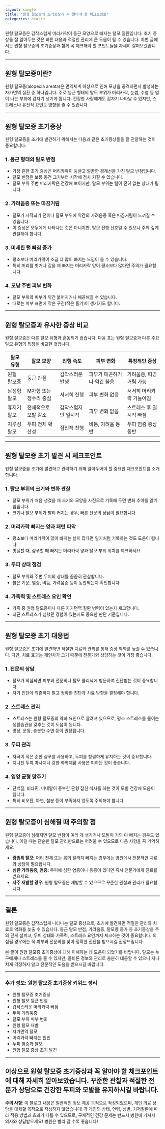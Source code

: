 ```yaml
---
layout: single
title: "원형 탈모증의 초기증상과 꼭 알아야 할 체크포인트"
categories: health
---
```

원형 탈모증은 갑작스럽게 머리카락이 둥근 모양으로 빠지는 탈모 질환입니다. 초기 증상을 잘 알아두는 것은 빠른 대응과 적절한 관리에 큰 도움이 될 수 있습니다. 이번 글에서는 원형 탈모증의 초기증상과 함께 꼭 체크해야 할 포인트들을 자세히 살펴보겠습니다.

---

## 원형 탈모증이란?

원형 탈모증(alopecia areata)은 면역체계 이상으로 인해 모낭을 공격하면서 발생하는 자가면역 질환 중 하나입니다. 주로 둥근 형태의 탈모 부위가 머리카락, 눈썹, 수염 등 털이 나는 부위에 갑자기 생기게 됩니다. 건강한 사람에게도 갑자기 나타날 수 있지만, 스트레스나 유전적 요인도 영향을 줄 수 있습니다.

---

## 원형 탈모증 초기증상

원형 탈모증을 조기에 발견하기 위해서는 다음과 같은 초기증상들을 잘 관찰하는 것이 중요합니다.

### 1. 둥근 형태의 탈모 반점

- 가장 흔한 초기 증상은 머리카락이 둥글고 깔끔한 경계선을 가진 탈모 반점입니다.
- 탈모 반점은 보통 동전 크기부터 시작해 점차 커질 수 있습니다.
- 탈모 부위 주변 머리카락은 건강해 보이지만, 탈모 부위는 털이 전혀 없는 상태가 됩니다.

### 2. 가려움증 또는 따끔거림

- 탈모가 시작되기 전이나 탈모 부위에 약간의 가려움증 혹은 따끔거림이 느껴질 수 있습니다.
- 이 증상은 모두에게 나타나는 것은 아니지만, 탈모 진행 신호일 수 있으니 주의 깊게 관찰해야 합니다.

### 3. 미세한 털 빠짐 증가

- 평소보다 머리카락이 조금 더 많이 빠지는 느낌이 들 수 있습니다.
- 특히 머리를 빗거나 감을 때 빠지는 머리카락 양이 평소보다 많다면 주의가 필요합니다.

### 4. 모낭 주변 피부 변화

- 탈모 부위의 피부가 약간 붉어지거나 매끈해질 수 있습니다.
- 때로는 피부 표면에 작은 구진(작은 돌기)이 생기기도 합니다.

---

## 원형 탈모증과 유사한 증상 비교

원형 탈모증은 다른 탈모 유형과 혼동되기 쉽습니다. 다음 표는 원형 탈모증과 다른 주요 탈모 유형의 특징을 비교한 것입니다.

| 탈모 유형    | 탈모 모양          | 진행 속도       | 피부 변화          | 특징적인 증상       |
|--------------|--------------------|-----------------|--------------------|---------------------|
| 원형 탈모증  | 둥근 반점          | 갑작스러운 발생 | 피부가 매끈하거나 약간 붉음 | 가려움증, 따끔거림 가능 |
| 남성형 탈모  | M자형 또는 정수리 중심 | 서서히 진행     | 피부 변화 없음      | 서서히 머리카락 가늘어짐 |
| 휴지기 탈모  | 전체적으로 모발 감소 | 갑작스럽지만 일시적 | 피부 변화 없음      | 스트레스 후 일시적 빠짐 |
| 지루성 탈모  | 두피 전체 확산성   | 점진적 진행     | 비듬, 가려움 동반   | 두피 염증 증상 동반  |

---

## 원형 탈모증 초기 발견 시 체크포인트

원형 탈모증을 조기에 발견하고 관리하기 위해 알아두어야 할 중요한 체크포인트를 소개합니다.

### 1. 탈모 부위의 크기와 변화 관찰

- 탈모 부위가 처음 생겼을 때 크기와 모양을 사진으로 기록해 두면 변화 추이를 알기 쉽습니다.
- 크기나 탈모 부위가 빨리 커지는 경우, 빠른 전문의 상담이 필요합니다.

### 2. 머리카락 빠지는 양과 패턴 파악

- 평소보다 머리카락이 많이 빠지는 날이 많다면 일기처럼 기록하는 것도 도움이 됩니다.
- 빗질할 때, 샴푸할 때 빠지는 머리카락 양과 탈모 부위 위치를 체크하세요.

### 3. 두피 상태 점검

- 탈모 부위와 주변 두피의 상태를 꼼꼼히 관찰합니다.
- 붉은 기운, 염증, 비듬, 가려움증 등이 동반되는지 확인합니다.

### 4. 가족력 및 스트레스 요인 확인

- 가족 중 원형 탈모증이나 다른 자가면역 질환 병력이 있는지 체크합니다.
- 최근 스트레스가 심했던 경험이 있는지도 중요한 판단 기준입니다.

---

## 원형 탈모증 초기 대응법

원형 탈모증은 조기에 발견하면 적절한 치료와 관리를 통해 증상 악화를 늦출 수 있습니다. 다만, 치료 효과는 개인차가 크기 때문에 전문가와 상담하는 것이 가장 좋습니다.

### 1. 전문의 상담

- 탈모가 의심되면 피부과 전문의나 탈모 클리닉에 방문하여 진단받는 것이 중요합니다.
- 자가 진단에 의존하지 말고 정확한 진단과 치료 방향을 결정해야 합니다.

### 2. 스트레스 관리

- 스트레스는 원형 탈모증의 악화 요인으로 알려져 있으므로, 평소 스트레스를 줄이는 생활습관을 갖추는 것이 도움이 됩니다.
- 명상, 운동, 충분한 수면 등이 권장됩니다.

### 3. 두피 관리

- 자극이 적은 순한 샴푸를 사용하고, 두피를 청결하게 유지하는 것이 중요합니다.
- 지나친 두피 마사지나 강한 화학제품 사용은 피하는 것이 좋습니다.

### 4. 영양 균형 맞추기

- 단백질, 비타민, 미네랄이 풍부한 균형 잡힌 식사를 하는 것이 모발 건강에 도움이 됩니다.
- 특히 비오틴, 아연, 철분 등이 부족하지 않도록 주의해야 합니다.

---

## 원형 탈모증이 심해질 때 주의할 점

원형 탈모증이 심해지면 탈모 반점이 여러 개 생기거나 모발이 거의 다 빠지는 경우도 있습니다. 이럴 때는 단순한 탈모 관리만으로는 어려울 수 있으므로 다음 사항을 꼭 기억하세요.

- **광범위 탈모:** 머리 전체 또는 몸의 털까지 빠지는 경우에는 병원에서 전문적인 치료와 상담이 필요합니다.
- **심한 가려움증, 염증:** 두피에 심한 염증이나 통증이 있다면 즉시 전문가에게 진료를 받으세요.
- **자주 재발할 경우:** 원형 탈모증은 재발할 수 있으므로 꾸준한 관찰과 관리가 필요합니다.

---

## 결론

원형 탈모증은 갑작스럽게 나타나는 탈모 증상으로, 초기에 발견하면 적절한 관리와 치료로 악화를 늦출 수 있습니다. 둥근 탈모 반점, 가려움증, 탈모량 증가 등 초기증상을 주의 깊게 살피고, 두피 상태와 가족력, 스트레스 요인까지 체크하는 것이 중요합니다. 의심될 경우에는 꼭 피부과 전문의를 찾아 정확한 진단을 받으시길 권장드립니다.

본 글이 원형 탈모증 초기증상에 대해 이해하는 데 도움이 되었기를 바랍니다. 탈모는 누구에게나 스트레스를 줄 수 있지만, 올바른 정보와 관리로 충분히 대응할 수 있으니 지나치게 걱정하지 말고 전문적인 도움을 받으시길 바랍니다.

---

### 추가 정보: 원형 탈모증 초기증상 키워드 정리

- 원형 탈모증 초기증상
- 원형 탈모 둥근 반점
- 갑작스러운 머리카락 빠짐
- 두피 가려움증
- 탈모 부위 피부 변화
- 원형 탈모 재발
- 자가면역 탈모
- 머리카락 빠지는 원인
- 두피 염증과 탈모
- 원형 탈모 증상 초기 발견

--- 

이상으로 원형 탈모증 초기증상과 꼭 알아야 할 체크포인트에 대해 자세히 알아보았습니다. 꾸준한 관찰과 적절한 전문가 상담으로 건강한 두피와 모발을 유지하시길 바랍니다.
---

**주의 사항**: 이 블로그 내용은 일반적인 정보 제공 목적으로 작성되었으며, 개인 의료 상담을 대체할 목적으로 작성하지 않았습니다! 각 개인의 상태, 연령, 성별, 기저질환에 따라 적용 방법과 효과가 다를 수 있으므로, 구체적인 건강 문제는 반드시 병원에 가셔서 의사와 상담받으세요! 병원은 빨리 갈 수록 좋습니다!
